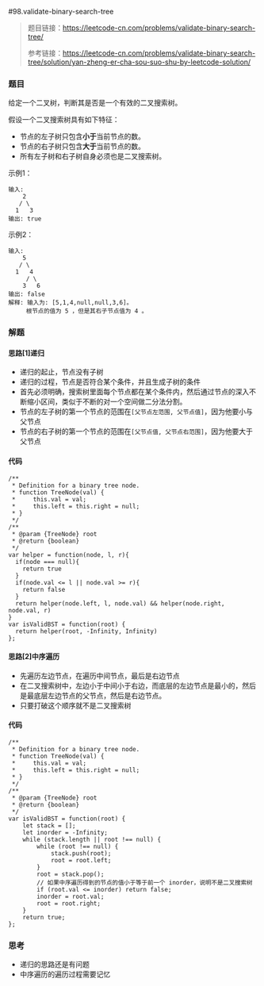 #98.validate-binary-search-tree

> 题目链接：https://leetcode-cn.com/problems/validate-binary-search-tree/
>
> 参考链接：https://leetcode-cn.com/problems/validate-binary-search-tree/solution/yan-zheng-er-cha-sou-suo-shu-by-leetcode-solution/

### 题目

给定一个二叉树，判断其是否是一个有效的二叉搜索树。

假设一个二叉搜索树具有如下特征：

- 节点的左子树只包含**小于**当前节点的数。
- 节点的右子树只包含**大于**当前节点的数。
- 所有左子树和右子树自身必须也是二叉搜索树。

示例1：

```
输入:
    2
   / \
  1   3
输出: true
```

示例2：

```
输入:
    5
   / \
  1   4
     / \
    3   6
输出: false
解释: 输入为: [5,1,4,null,null,3,6]。
     根节点的值为 5 ，但是其右子节点值为 4 。
```



### 解题

#### 思路[1]递归

* 递归的起止，节点没有子树
* 递归的过程，节点是否符合某个条件，并且生成子树的条件
* 首先必须明确，搜索树里面每个节点都在某个条件内，然后通过节点的深入不断缩小区间，类似于不断的对一个空间做二分法分割。
* 节点的左子树的第一个节点的范围在`[父节点左范围, 父节点值]`，因为他要小与父节点
* 节点的右子树的第一个节点的范围在`[父节点值, 父节点右范围]`，因为他要大于父节点

#### 代码

```
/**
 * Definition for a binary tree node.
 * function TreeNode(val) {
 *     this.val = val;
 *     this.left = this.right = null;
 * }
 */
/**
 * @param {TreeNode} root
 * @return {boolean}
 */
var helper = function(node, l, r){
  if(node === null){
    return true
  }
  if(node.val <= l || node.val >= r){
    return false
  }
  return helper(node.left, l, node.val) && helper(node.right, node.val, r)
}
var isValidBST = function(root) {
  return helper(root, -Infinity, Infinity)
};
```

#### 思路[2]中序遍历

* 先遍历左边节点，在遍历中间节点，最后是右边节点
* 在二叉搜索树中，左边小于中间小于右边，而底层的左边节点是最小的，然后是最底层左边节点的父节点，然后是右边节点。
* 只要打破这个顺序就不是二叉搜索树

#### 代码

```
/**
 * Definition for a binary tree node.
 * function TreeNode(val) {
 *     this.val = val;
 *     this.left = this.right = null;
 * }
 */
/**
 * @param {TreeNode} root
 * @return {boolean}
 */
var isValidBST = function(root) {
    let stack = [];
    let inorder = -Infinity;
    while (stack.length || root !== null) {
        while (root !== null) {
            stack.push(root);
            root = root.left;
        }
        root = stack.pop();
        // 如果中序遍历得到的节点的值小于等于前一个 inorder，说明不是二叉搜索树
        if (root.val <= inorder) return false;
        inorder = root.val;
        root = root.right;
    }
    return true;
};
```

#### 

### 思考

* 递归的思路还是有问题
* 中序遍历的遍历过程需要记忆

